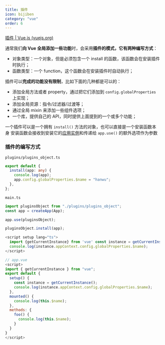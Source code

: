 ```yaml
---
title: 插件
icon: bijiben
category: "vue"
order: 6
---
```


[插件 | Vue.js (vuejs.org)](https://cn.vuejs.org/guide/reusability/plugins.html#introduction)

通常我们**向 Vue 全局添加一些功能**时，会采用**插件的模式，它有两种编写方式**：

- 对象类型：一个对象，但是必须包含一个 install 的函数，该函数会在安装插件时执行；
- 函数类型：一个 function，这个函数会在安装插件时自动执行；

插件可以**完成的功能没有限制**，比如下面的几种都是可以的：

- 添加全局方法或者 property，通过把它们添加到 `config.globalProperties `上实现；
- 添加全局资源：指令/过滤器/过渡等；
- 通过全局 mixin 来添加一些组件选项；
- 一个库，提供自己的 API，同时提供上面提到的一个或多个功能；

一个插件可以是一个拥有 `install()` 方法的对象，也可以直接是一个安装函数本身
安装函数会接收到安装它的[应用实例](https://cn.vuejs.org/api/application.html)和传递给 `app.use()` 的额外选项作为参数

### 插件的编写方式

`plugins/plugins_object.ts`

```ts
export default {
  install(app: any) {
    console.log(app);
    app.config.globalProperties.$name = "hanwu";
  },
};
```

`main.ts`

```ts
import pluginsObject from "./plugins/plugins_object";
const app = createApp(App);

app.use(pluginsObject);

pluginsObject.install(app);
```

```ts
<script setup lang="ts">
  import {getCurrentInstance} from 'vue' const instance = getCurrentInstance()!
  console.log(instance.appContext.config.globalProperties.$name);
</script>
```

```js
// app.vue
<script>
import { getCurrentInstance } from "vue";
export default {
  setup() {
    const instance = getCurrentInstance();
    console.log(instance.appContext.config.globalProperties.$name);
  },
  mounted() {
    console.log(this.$name);
  },
  methods: {
    foo() {
      console.log(this.$name);
    }
  }
}
</script>
```
